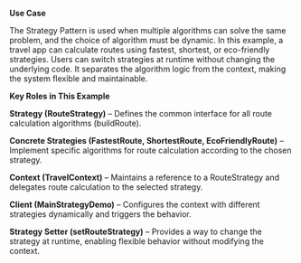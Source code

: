 **Use Case**

The Strategy Pattern is used when multiple algorithms can solve the same problem, and the choice of algorithm must be dynamic. In this example, a travel app can calculate routes using fastest, shortest, or eco-friendly strategies. Users can switch strategies at runtime without changing the underlying code. It separates the algorithm logic from the context, making the system flexible and maintainable.

**Key Roles in This Example**

**Strategy (RouteStrategy)** – Defines the common interface for all route calculation algorithms (buildRoute).

**Concrete Strategies (FastestRoute, ShortestRoute, EcoFriendlyRoute)** – Implement specific algorithms for route calculation according to the chosen strategy.

**Context (TravelContext)** – Maintains a reference to a RouteStrategy and delegates route calculation to the selected strategy.

**Client (MainStrategyDemo)** – Configures the context with different strategies dynamically and triggers the behavior.

**Strategy Setter (setRouteStrategy)** – Provides a way to change the strategy at runtime, enabling flexible behavior without modifying the context.
